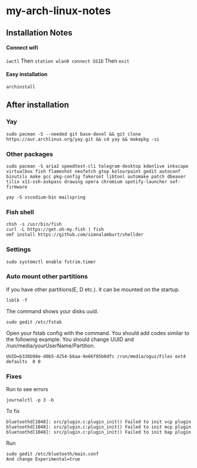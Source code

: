 # my-arch-linux-notes

## Installation Notes
#### Connect wifi
```iwctl```
Then
```station wlan0 connect SSID```
Then 
```exit```
#### Easy installation
```archinstall```

## After installation
### Yay
```sudo pacman -S --needed git base-devel && git clone https://aur.archlinux.org/yay.git && cd yay && makepkg -si```

### Other packages

```sudo pacman -S aria2 speedtest-cli telegram-desktop kdenlive inkscape virtualbox fish flameshot neofetch gtop kolourpaint gedit autoconf binutils make gcc pkg-config fakeroot libtool automake patch dbeaver tilix x11-ssh-askpass drawing opera chromium spotify-launcher sof-firmware```

```yay -S vscodium-bin mailspring```

### Fish shell
```
chsh -s /usr/bin/fish
curl -L https://get.oh-my.fish | fish
omf install https://github.com/simnalamburt/shellder
```

### Settings

```sudo systemctl enable fstrim.timer```

### Auto mount other partitions
If you have other partitions(E, D etc.). It can be mounted on the startup.

```
lsblk -f
```
The command shows your disks uuid.
```
sudo gedit /etc/fstab 
```
Open your fstab config with the command. You should add codes similar to the following example. You should change UUID and /run/media/yourUserName/Partition.
```
UUID=b336b98e-d0b5-4254-b6aa-9e66f85b0dfc /run/media/oguz/Files ext4 defaults  0 0
```

### Fixes
Run to see errors
```
journalctl -p 3 -b
```
To fix
```
bluetoothd[1048]: src/plugin.c:plugin_init() Failed to init vcp plugin
bluetoothd[1048]: src/plugin.c:plugin_init() Failed to init mcp plugin
bluetoothd[1048]: src/plugin.c:plugin_init() Failed to init bap plugin
```
Run
```
sudo gedit /etc/bluetooth/main.conf
And change Experimental=true
```
